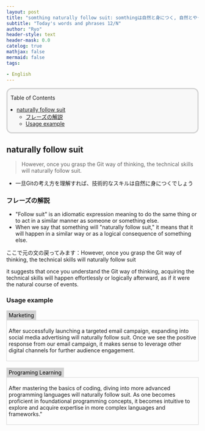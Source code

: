```yaml
---
layout: post
title: "somthing naturally follow suit: somthingは自然と身につく, 自然とやって来る"
subtitle: "Today's words and phrases 12/N"
author: "Ryo"
header-style: text
header-mask: 0.0
catelog: true
mathjax: false
mermaid: false
tags:

- English
---
```


<div style='border-radius: 1em; border-style:solid; border-color:#D3D3D3; background-color:#F8F8F8'>

<p class="h4">&nbsp;&nbsp;Table of Contents</p>

<!-- START doctoc generated TOC please keep comment here to allow auto update -->
<!-- DON'T EDIT THIS SECTION, INSTEAD RE-RUN doctoc TO UPDATE -->

- [naturally follow suit](#naturally-follow-suit)
  - [フレーズの解説](#%E3%83%95%E3%83%AC%E3%83%BC%E3%82%BA%E3%81%AE%E8%A7%A3%E8%AA%AC)
  - [Usage example](#usage-example)

<!-- END doctoc generated TOC please keep comment here to allow auto update -->


</div>

## naturally follow suit

> However, once you grasp the Git way of thinking, the technical skills will naturally follow suit.

- 一旦Gitの考え方を理解すれば、技術的なスキルは自然に身につくでしょう

### フレーズの解説

- "Follow suit" is an idiomatic expression meaning to do the same thing or to act in a similar manner as someone or something else.
- When we say that something will "naturally follow suit," it means that it will happen in a similar way or as a logical consequence of something else.

ここで元の文の戻ってみます：However, once you grasp the Git way of thinking, the technical skills will naturally follow suit

it suggests that once you understand the Git way of thinking, acquiring the technical skills will happen effortlessly or logically afterward, as if it were the natural course of events.

### Usage example

<div style="display: inline-block; background: #D3D3D3;; border: 1px solid #D3D3D3; padding: 3px 5px;color:black"><span >Marketing</span>
</div>

<div style="border: 1px solid #D3D3D3; font-size: 100%; padding: 5px;">

After successfully launching a targeted email campaign, expanding into social media advertising will naturally follow suit. Once we see the positive response from our email campaign, it makes sense to leverage other digital channels for further audience engagement.

</div>

<br>

<div style="display: inline-block; background: #D3D3D3;; border: 1px solid #D3D3D3; padding: 3px 5px;color:black"><span >Programing Learning</span>
</div>

<div style="border: 1px solid #D3D3D3; font-size: 100%; padding: 5px;">

After mastering the basics of coding, diving into more advanced programming languages will naturally follow suit. As one becomes proficient in foundational programming concepts, it becomes intuitive to explore and acquire expertise in more complex languages and frameworks."

</div>